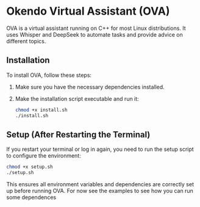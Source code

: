 # Okendo Virtual Assistant (OVA)

OVA is a virtual assistant running on C++ for most Linux distributions. It uses Whisper and DeepSeek to automate tasks and provide advice on different topics.

## Installation

To install OVA, follow these steps:

1. Make sure you have the necessary dependencies installed.
2. Make the installation script executable and run it:

   ```bash
   chmod +x install.sh
   ./install.sh
   ```

## Setup (After Restarting the Terminal)

If you restart your terminal or log in again, you need to run the setup script to configure the environment:

```bash
chmod +x setup.sh
./setup.sh
```

This ensures all environment variables and dependencies are correctly set up before running OVA.
For now see the examples to see how you can run some dependences


